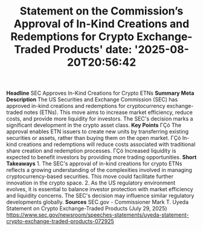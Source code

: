 ﻿---
title: "Statement on the Commission’s Approval of In-Kind Creations and Redemptions for Crypto Exchange-Traded Products'
date: '2025-08-20T20:56:42"
category: "Markets"
summary: ""
slug: "statement on the commissions approval of inkind creations an"
source_urls:
  - "https://www.sec.gov/newsroom/speeches-statements/uyeda-statement-crypto-exchange-traded-products-072925"
seo:
  title: "Statement on the Commission’s Approval of In-Kind Creations and Redemptions for Crypto Exchange-Traded Products | Hash n Hedge'
  description: '"
  keywords: ["news", "markets", "brief"]
---
**Headline** SEC Approves In-Kind Creations for Crypto ETNs  **Summary Meta Description** The US Securities and Exchange Commission (SEC) has approved in-kind creations and redemptions for cryptocurrency exchange-traded notes (ETNs). This move aims to increase market efficiency, reduce costs, and provide more liquidity for investors. The SEC's decision marks a significant development in the crypto asset class.  **Key Points**  ΓÇó The approval enables ETN issuers to create new units by transferring existing securities or assets, rather than buying them on the open market. ΓÇó In-kind creations and redemptions will reduce costs associated with traditional share creation and redemption processes. ΓÇó Increased liquidity is expected to benefit investors by providing more trading opportunities.  **Short Takeaways**  1. The SEC's approval of in-kind creations for crypto ETNs reflects a growing understanding of the complexities involved in managing cryptocurrency-based securities. This move could facilitate further innovation in the crypto space. 2. As the US regulatory environment evolves, it is essential to balance investor protection with market efficiency and liquidity concerns. The SEC's decision may influence similar regulatory developments globally.  **Sources** SEC.gov - Commissioner Mark T. Uyeda Statement on Crypto Exchange-Traded Products (July 29, 2025) https://www.sec.gov/newsroom/speeches-statements/uyeda-statement-crypto-exchange-traded-products-072925 
